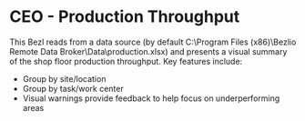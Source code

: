 # CEO - Production Throughput
This Bezl reads from a data source (by default C:\Program Files (x86)\Bezlio Remote Data Broker\Data\production.xlsx) and presents a visual summary of the shop floor production throughput. Key features include:

- Group by site/location
- Group by task/work center
- Visual warnings provide feedback to help focus on underperforming areas
